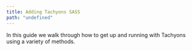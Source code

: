 ```yaml
---
title: Adding Tachyons SASS
path: "undefined"
---
```


In this guide we walk through how to get up and running with Tachyons using a variety of methods.